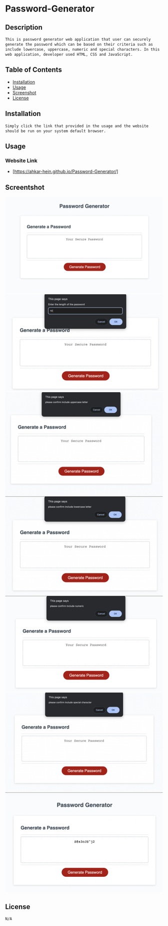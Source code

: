 # Password-Generator
## Description
    This is password generator web application that user can securely generate the password which can be based on their criteria such as include lowercase, uppercase, numeric and special characters. In this web application, developer used HTML, CSS and JavaScript.  

## Table of Contents
* [Installation](#installation)
* [Usage](#usage)
* [Screenshot](#screenshot)
* [License](#license)

## Installation 
    Simply click the link that provided in the usage and the website should be run on your system default browser.
## Usage
### Website Link
* [https://ahkar-hein.github.io/Password-Generator/]

## Screentshot

![Alt text](/images/interface.png)
![Alt text](/images/img1.png)
![Alt text](/images/img2.png)
![Alt text](/images/img3.png)
![Alt text](/images/img4.png)
![Alt text](/images/img5.png)
![Alt text](/images/img6.png)

## License 
    N/A